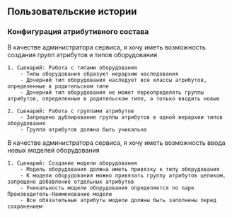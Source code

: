 ## Пользовательские истории

### Конфигурация атрибутивного состава 

В качестве администратора сервиса, я хочу иметь возможность создания групп атрибутов и типов оборудования
    
    1. Сценарий: Работа с типами оборудования
        - Типы оборудования образуют иерархию наследования
        - Дочерний тип оборудования наследует все классы атрибутов, определенные в родительском типе
        - Дочерний тип оборудования не может переопределять группы атрибутов, определенные в родительском типе, а только вводить новые

    2. Сценарий: Работа с группами атрибутов
        - Запрещено дублирование группы атрибутов в одной иерархии типов оборудования
        - Группа атрибутов должна быть уникальна

В качестве администратора сервиса, я хочу иметь возможность ввода новых моделей оборудования
    
    1. Сценарий: Создание модели оборудования
        - Модель оборудования должна иметь привязку к типу оборудования
        - К модели оборудования можно привязать группу атрибутов целиком, запрещено добавление отдельных атрибутов
        - Уникальность модели оборудования определяется по паре Производитель-Наименование модели
        - Все обязательные атрибуты модели должны быть заполнены перед сохранением
    